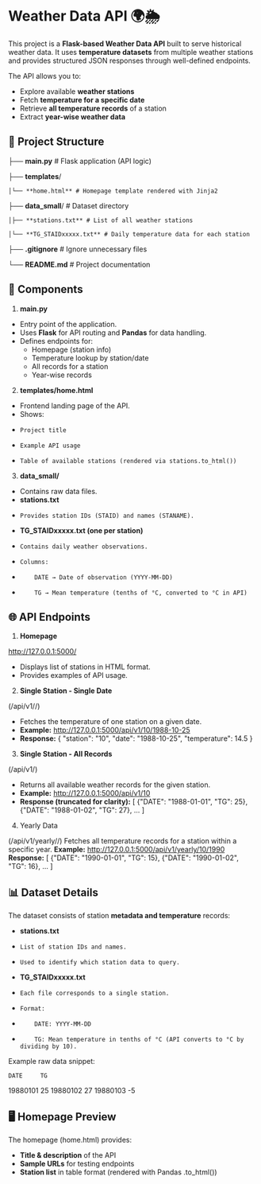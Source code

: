 # **Weather Data API 🌍🌦️**

This project is a **Flask-based Weather Data API** built to serve historical weather data.
It uses **temperature datasets** from multiple weather stations and provides structured JSON responses through well-defined endpoints.

The API allows you to:

* Explore available **weather stations**
* Fetch **temperature for a specific date**
* Retrieve **all temperature records** of a station
* Extract **year-wise weather data**

## 📂 Project Structure

├── **main.py**  # Flask application (API logic)

├── **templates**/

    │└── **home.html** # Homepage template rendered with Jinja2

├── **data_small**/ # Dataset directory

    │├── **stations.txt** # List of all weather stations

    │└── **TG_STAIDxxxxx.txt** # Daily temperature data for each station

├── **.gitignore** # Ignore unnecessary files

└── **README.md** # Project documentation

## 🔑 Components

1. **main.py**

* Entry point of the application.
* Uses **Flask** for API routing and **Pandas** for data handling.
* Defines endpoints for:
     * Homepage (station info)
     * Temperature lookup by station/date
     * All records for a station
     * Year-wise records

2. **templates/home.html**

* Frontend landing page of the API.
* Shows:
*     Project title
*     Example API usage
*     Table of available stations (rendered via stations.to_html())

3. **data_small/**

* Contains raw data files.
* **stations.txt**
*     Provides station IDs (STAID) and names (STANAME).
* **TG_STAIDxxxxx.txt (one per station)**
*     Contains daily weather observations.
*     Columns:
*         DATE → Date of observation (YYYY-MM-DD)
*         TG → Mean temperature (tenths of °C, converted to °C in API)

## 🌐 API Endpoints

1. **Homepage**

http://127.0.0.1:5000/
* Displays list of stations in HTML format.
* Provides examples of API usage.

2. **Single Station - Single Date**

(/api/v1/<station>/<date>)
* Fetches the temperature of one station on a given date.
* **Example:**
    http://127.0.0.1:5000/api/v1/10/1988-10-25
* **Response:**
    {
        "station": "10",
        "date": "1988-10-25",
        "temperature": 14.5
    }

3. **Single Station - All Records**

(/api/v1/<station>)
* Returns all available weather records for the given station.
* **Example:**
    http://127.0.0.1:5000/api/v1/10
* **Response (truncated for clarity):**
    [
        {"DATE": "1988-01-01", "TG": 25},
        {"DATE": "1988-01-02", "TG": 27},
        ...
    ]

4. Yearly Data

(/api/v1/yearly/<station>/<year>)
Fetches all temperature records for a station within a specific year.
**Example:**
    http://127.0.0.1:5000/api/v1/yearly/10/1990
**Response:**
    [
        {"DATE": "1990-01-01", "TG": 15},
        {"DATE": "1990-01-02", "TG": 16},
        ...
    ]

## 📊 Dataset Details

The dataset consists of station **metadata and temperature** records:

* **stations.txt**
*     List of station IDs and names.
*     Used to identify which station data to query.
* **TG_STAIDxxxxx.txt**
*     Each file corresponds to a single station.
*     Format:
*         DATE: YYYY-MM-DD
*         TG: Mean temperature in tenths of °C (API converts to °C by dividing by 10).

Example raw data snippet:

    DATE     TG
19880101    25
19880102    27
19880103    -5

## 🖥️ Homepage Preview

The homepage (home.html) provides:

* **Title & description** of the API
* **Sample URLs** for testing endpoints
* **Station list** in table format (rendered with Pandas .to_html())
